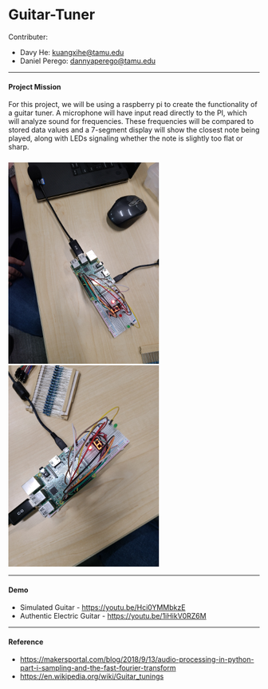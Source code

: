 # Guitar-Tuner

Contributer:

- Davy He: kuangxihe@tamu.edu
- Daniel Perego: dannyaperego@tamu.edu

---
#### Project Mission
For this project, we will be using a raspberry pi to create the functionality of a guitar tuner. A microphone will have input read directly to the PI, which will analyze sound for frequencies. These frequencies will be compared to stored data values and a 7-segment display will show the closest note being played, along with LEDs signaling whether the note is slightly too flat or sharp.

###

<img src="/images/Guitar_2.jpg" width="302" height="403" >
<img src="/images/Guitar_1.jpg" width="302" height="403" >

---
#### Demo
- Simulated Guitar - https://youtu.be/Hci0YMMbkzE 
- Authentic Electric Guitar - https://youtu.be/1iHikV0RZ6M

---

#### Reference
- https://makersportal.com/blog/2018/9/13/audio-processing-in-python-part-i-sampling-and-the-fast-fourier-transform
- https://en.wikipedia.org/wiki/Guitar_tunings
